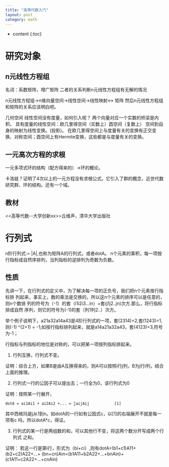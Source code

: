 ```yaml
---
title: "高等代数入门"
layout: post
category: math
---
```


* content
{:toc}

# 研究对象

## n元线性方程组

名词：系数矩阵，增广矩阵 二者的关系判断n元线性方程组有无解的情况

n元线性方程组->n维向量空间->线性空间->线性映射<-> 矩阵 然后n元线性方程组和矩阵的关系应该明白吧。

几何空间    线性空间没有度量，如何引入呢？ 两个向量对应一个实数的桥梁是内积。 
具有度量的线性空间：欧几里得空间（实数上）酉空间（复数上）
空间到自身的映射为线性变换。(投影)。
在欧几里得空间上与度量有关的变换有正交变换、对称空间；酉空间上有Hermite变换，这些都是与度量有关的变换。

## 一元高次方程的求根

一元多项式环的结构（配方得来的）->环的概论。

卡洛娃？证明了4次以上的一元方程没有求根公式。它引入了群的概念，近世代数研究群、环的结构。还有一个域。

## 教材

<<高等代数--大学创新xx>>丘维声，清华大学出版社
 
#  行列式

n阶行列式:= |A|,也称为矩阵A的行列式，或者dotA。
n个元素的乘积，每一项按行指标成自然序排列，当列指标的逆排列为奇数为负数。

## 性质

先讲一下，在行列式的定义中，为了解决每一项的正负号，我们把n个元素按行指标排
列起来，事实上，数的乘法是交换的，所以这n个元素的排序可以是任意的，则n个数排
列的符号为（-1）的套（i1i2i3...in）+套(j1j2..jn)次方.那么，将行指标排成自然
序列，则它的符号为(-1)的套（列1列2..）次方。

举个例子说明下，a21a32a14a43是4阶行列式的一项，套(2314)=2,套(1243)=1, 则(-1)
^(2+1) = -1;如按行指标排列起来，就是a14a21a32a43，套(4123)=3,符号为-1；

行指标与列指标的地位是对称的，可以把某一项按列指标排起来。

1. 行列互换，行列式不变。

证明：综合上方，如果B是由A互换得来的，则A可以按照i行j列，B为j行i列，结合上面的推理。

2. 行列式一行的公因子可以提出去；一行全为0，该行列式为0

证明：按照某一行展开，

	dotA = ai1Ai1 + ai2Ai2 +... = ∑aijAij			[1]
	
其中西格玛是j从1到n。如dotA的一行如有公因式c，以[1]的右端展开不就是每一项有c
吗，所以dotA*c，得证。

3. 行列式的某一行是两组数的和，可以其他行不变，将这两个数分开写成两个行列式
之和。

证明： 若这一行是第i行，形式为（bi+ci）,则有dotA=(b1+c1)A11+(b2+c2)A22+...+
(bn+cn)Ain=(b1A11+b2A22+...+bnAin)+(c1A11+c2A22+...+cnAin)

